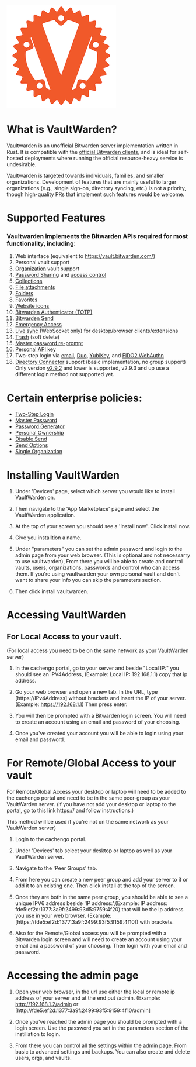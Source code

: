 ![VaultWarden Image](https://raw.githubusercontent.com/cachengo/recipes/darwin_recipes/vaultwarden/vault1.png)




# What is VaultWarden?

Vaultwarden is an unofficial Bitwarden server implementation written in Rust. It is compatible with the [official Bitwarden clients](https://bitwarden.com/download/ "Official BitWarden Clients"), and is ideal for self-hosted deployments where running the official resource-heavy service is undesirable.
 
Vaultwarden is targeted towards individuals, families, and smaller organizations. Development of features that are mainly useful to larger organizations (e.g., single sign-on, directory syncing, etc.) is not a priority, though high-quality PRs that implement such features would be welcome.

# Supported Features

### Vaultwarden implements the Bitwarden APIs required for most functionality, including:

1. Web interface (equivalent to https://vault.bitwarden.com/)
2. Personal vault support
3. [Organization](https://bitwarden.com/help/article/getting-started-organizations/ "Organization VaultWarden") vault support
4. [Password Sharing](https://bitwarden.com/help/article/share-to-a-collection/   "Password Sharing VaultWarden") and [access control](https://bitwarden.com/help/article/user-types-access-control/ "Access Control VaultWarden")
5. [Collections](https://bitwarden.com/help/article/about-collections/ "Collections")
6. [File attachments](https://bitwarden.com/help/article/attachments/ "File attachments")
7. [Folders](https://bitwarden.com/help/article/folders/ "Folders")
8. [Favorites](https://bitwarden.com/help/article/favorites/ "Favorites")
9. [Website icons](https://bitwarden.com/help/article/website-icons/ "Website icons")
10. [Bitwarden Authenticator (TOTP)](https://bitwarden.com/help/article/authenticator-keys/ "Bitwarden Authenticator")
11. [Bitwarden Send](https://bitwarden.com/help/article/about-send/ "Bitwarden Send")
12. [Emergency Access](https://bitwarden.com/help/article/emergency-access/ "Emergency Access")
13. [Live sync](https://bitwarden.com/blog/post/live-sync/ "Live sync") (WebSocket only) for desktop/browser clients/extensions
14. [Trash](https://bitwarden.com/help/article/managing-items/#items-in-the-trash "Trash") (soft delete)
15. [Master password re-prompt](https://bitwarden.com/help/article/managing-items/#protect-individual-items "Master password re-prompt")
16. [Personal API key]()
17. Two-step login via [email](https://bitwarden.com/help/article/setup-two-step-login-email/ "Email"), [Duo](https://bitwarden.com/help/article/setup-two-step-login-duo/ "Duo"), [YubiKey](https://bitwarden.com/help/article/setup-two-step-login-yubikey/ "YubiKey"), and [FIDO2 WebAuthn](https://bitwarden.com/help/article/setup-two-step-login-fido/ "FIDO2 WebAuthn")
18. [Directory Connector](https://bitwarden.com/help/article/directory-sync/ "Directory Connector") support (basic implementation, no group support) 
Only version [v2.9.2](https://github.com/bitwarden/directory-connector/releases/tag/v2.9.2 "v2.9.2") and lower is supported, v2.9.3 and up use a different login 
method not supported yet.

# Certain enterprise policies:
- [Two-Step Login](https://bitwarden.com/help/article/policies/#two-step-login "Two-Step Login")
- [Master Password](https://bitwarden.com/help/article/policies/#master-password "Master Password")
- [Password Generator](https://bitwarden.com/help/article/policies/#password-generator "Password Generator")
- [Personal Ownership](https://bitwarden.com/help/article/policies/#personal-ownership "Personal Ownership")
- [Disable Send](https://bitwarden.com/help/article/policies/#disable-send "Disable Send")
- [Send Options](https://bitwarden.com/help/article/policies/#send-options "Send Options")
- [Single Organization](https://bitwarden.com/help/article/policies/#single-organization "Single Organization")

# Installing VaultWarden
1. Under 'Devices' page, select which server you would like to install VaultWarden on.

2. Then navigate to the 'App Marketplace' page and select the VaultWarden application.

3. At the top of your screen you should see a 'Install now'. Click install now.

4. Give you installtion a name. 

5. Under "parameters" you can set the admin password and login to the admin page from your web browser. (This is optional and not necessarry to use vaultwarden), From there you will be able to create and control vaults, users, organizations, passwords and control who can access them. If you're using vaultwarden your own personal vault and don't want to share your info you can skip the parameters section.

6. Then click install vaultwarden.
# Accessing VaultWarden
## For Local Access to your vault.
(For local access you need to be on the same network as your VaultWarden server)

1. In the cachengo portal, go to your server and beside "Local IP:" you should see an IPV4Address, (Example: Local IP: 192.168.1.1) copy that ip address.

2. Go your web browser and open a new tab. In the URL, type [https://IPv4Address] without brackets and insert the IP of your server. (Example: https://192.168.1.1) Then press enter.

3. You will then be prompted with a Bitwarden login screen. You will need to create an account using an email and password of your choosing.

4. Once you've created your account you will be able to login using your email and password.


# For Remote/Global Access to your vault
For Remote/Global Access your desktop or laptop will need to be added to the cachengo portal and need to be in the same peer-group as your VaultWarden server. (if you have not add your desktop or laptop to the portal, go to this link https:// and follow instructions.)

This method will be used if you're not on the same network as your VaultWarden server)

1. Login to the cachengo portal.

2. Under 'Devices' tab select your desktop or laptop as well as your VaultWarden server.

3. Navigate to the 'Peer Groups' tab.

4. From here you can create a new peer group and add your server to it or add it to an existing one. Then click install at the top of the screen.

5. Once they are both in the same peer group, you should be able to see a unique IPV6 address beside 'IP address:',(Example: IP address: fde5:ef2d:1377:3a9f:2499:93d5:9759:4f20) that will be the ip address you use in your web browser. (Example: [https://fde5:ef2d:1377:3a9f:2499:93f5:9159:4f10]) with brackets. 

6. Also for the Remote/Global access you will be prompted with a Bitwarden login screen and will need to create an account using your email and a password of your choosing. Then login with your email and password.


# Accessing the admin page

1. Open your web browser, in the url use either the local or remote ip address of your server and at the end put /admin. (Example: http://192.168.1.2/admin or [http://fde5:ef2d:1377:3a9f:2499:93f5:9159:4f10/admin]

2. Once you've reached the admin page you should be prompted with a login screen. Use the password you set in the parameters section of the instillation to login.

3. From there you can control all the settings within the admin page. From basic to advanced settings and backups. You can also create and delete users, orgs, and vaults.
